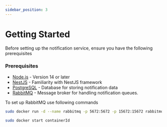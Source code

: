 ```yaml
---
sidebar_position: 3
---
```


# Getting Started

Before setting up the notification service, ensure you have the following prerequisites
### Prerequisites ###

- [Node.js] - Version 14 or later
- [NestJS] - Familiarity with NestJS framework
- [PostgreSQL] - Database for storing notification data
- [RabbitMQ] - Message broker for handling notification queues.

To set up RabbitMQ use following commands

```sh
sudo docker run -d --name rabbitmq -p 5672:5672 -p 15672:15672 rabbitmq:3-management

sudo docker start containerId
```




[//]: #
   [Node.js]: <http://nodejs.org>
   [NestJS]: <https://docs.nestjs.com>
   [PostgreSQL]: <https://www.postgresql.org/>
   [RabbitMQ]:https://www.rabbitmq.com/
   
